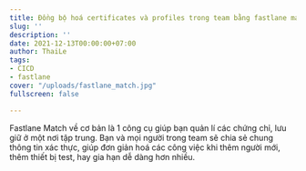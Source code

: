 ```yaml
---
title: Đồng bộ hoá certificates và profiles trong team bằng fastlane match
slug: ''
description: ''
date: 2021-12-13T00:00:00+07:00
author: ThaiLe
tags:
- CICD
- fastlane
cover: "/uploads/fastlane_match.jpg"
fullscreen: false

---
```

Fastlane Match về cơ bản là 1 công cụ giúp bạn quản lí các chứng chỉ, lưu giữ ở một nơi tập trung. Bạn và mọi người trong team sẽ chia sẻ chung thông tin xác thực, giúp đơn giản hoá các công việc khi thêm người mới, thêm thiết bị test, hay gia hạn dễ dàng hơn nhiều.